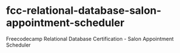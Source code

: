 # fcc-relational-database-salon-appointment-scheduler
Freecodecamp Relational Database Certification - Salon Appointment Scheduler
